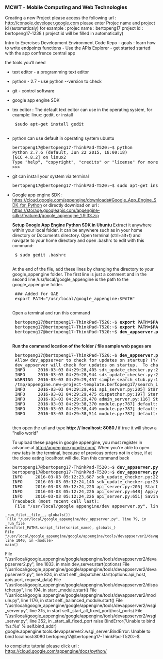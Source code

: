 ### MCWT - Mobile Computing and Web Technologies

   Creating a new Project
   please access the following url : http://console.developer.google.com
   please enter Projec name and project id (automaticaly) for example : 
   projec name : bertopeng17
   project id  : bertopeng17-1238  ( project id will be filled in automatically)



  Intro to Exercises Development Environment Code Repo
    -  goals : learn how to write endpoints functions
    -  Use the APIs Explorer
    -  get started started with the app confrence central app
    
   the tools you'll need
   -  text editor - a programming text editor
   -  python - 2.7 - use python --version  to check
   -  git - control software
   -  google app engine SDK
   

   - tex editor : The default text editor can use in the operating system, for example: linux: gedit, or install 
      <pre>
      $sudo apt-get install gedit
      </pre>

   -  python can use default in operating system ubuntu
      <pre>
      bertopeng17@bertopeng17-ThinkPad-T520:~$ python
      Python 2.7.6 (default, Jun 22 2015, 18:00:18) 
      [GCC 4.8.2] on linux2
      Type "help", "copyright", "credits" or "license" for more information.
      >>> 
      </pre>
   -  git can install your system via terminal
      <pre>
      bertopeng17@bertopeng17-ThinkPad-T520:~$ sudo apt-get install git-all
      </pre>

   - Google app engine SDK : https://cloud.google.com/appengine/downloads#Google_App_Engine_SDK_for_Python
     or directly download on url : https://storage.googleapis.com/appengine-sdks/featured/google_appengine_1.9.33.zip
      
      <b>Setup Google App Engine Python SDK in Ubuntu</b>
      Extract it anywhere within your local folder. It can be anywhere such as in your home directory or Documents directory.
      Open terminal (ctrl+alt+t) and navigate to your home directory and open .bashrc to edit with this command:
      <pre>
      $ sudo gedit .bashrc
      </pre>

      At the end of the file, add these lines by changing the directory to your google_appengine folder. The first line is just       a comment and in the second line /usr/local/google_appengine is the path to the google_appengine folder.
      <pre>
      ### Added for GAE
      export PATH="/usr/local/google_appengine:$PATH"
      </pre>
      
      Open a terminal and run this command
      <pre>
      bertopeng17@bertopeng17-ThinkPad-T520:~$ <b>export PATH=$PATH:/home/bertopeng17/go_appengine/</b>
      bertopeng17@bertopeng17-ThinkPad-T520:~$ <b>export PATH=$PATH:/home/bertopeng17/go_appengine/new_project_template</b>
      bertopeng17@bertopeng17-ThinkPad-T520:~$ <b>dev_appserver.py /home/bertopeng17/google_appengine/new_project_template</b>
      </pre>
      <b>Run the command location of the folder / file sample web pages are</b>
      <pre>
      bertopeng17@bertopeng17-ThinkPad-T520:~$ <b>dev_appserver.py /home/bertopeng17/google_appengine/new_project_template/</b>
      Allow dev_appserver to check for updates on startup? (Y/n): y
      dev_appserver will check for updates on startup.  To change this setting, edit /home/bertopeng17/.appcfg_nag
      INFO     2016-03-03 04:29:28,405 sdk_update_checker.py:229] Checking for updates to the SDK.
      INFO     2016-03-03 04:29:28,944 sdk_update_checker.py:257] The SDK is up to date.
      WARNING  2016-03-03 04:29:29,457 simple_search_stub.py:1126] Could not read search indexes from 
      /tmp/appengine.new-project-template.bertopeng17/search_indexes
      INFO     2016-03-03 04:29:29,461 api_server.py:205] Starting API server at: http://localhost:45827
      INFO     2016-03-03 04:29:29,475 dispatcher.py:197] Starting module "default" running at: http://localhost:8080
      INFO     2016-03-03 04:29:29,478 admin_server.py:116] Starting admin server at: http://localhost:8000
      INFO     2016-03-03 04:29:38,370 module.py:787] default: "GET / HTTP/1.1" 200 12
      INFO     2016-03-03 04:29:38,449 module.py:787] default: "GET /favicon.ico HTTP/1.1" 200 8348
      INFO     2016-03-03 04:29:38,514 module.py:787] default: "GET /favicon.ico HTTP/1.1" 304 -
      </pre>
      
      then open the url and type <b>http: // localhost: 8080 / </b>  if true it will show a "hello world"
      
      To upload these pages in google appengine, you must register in advance at http://appengine.google.com/, When you're able       to open new tabs in the terminal, because of previous orders not in close, if at the close eating localhost will die. Run       this command back
      
      <pre>
     bertopeng17@bertopeng17-ThinkPad-T520:~$ <b>dev_appserver.py /home/bertopeng17/google_appengine/</b>
     bertopeng17@bertopeng17-ThinkPad-T520:~$ <b>dev_appserver.py /home/bertopeng17/google_appengine/new_project_template</b>
     INFO     2016-03-03 05:12:23,687 sdk_update_checker.py:229] Checking for updates to the SDK.
     INFO     2016-03-03 05:12:24,140 sdk_update_checker.py:257] The SDK is up to date.
     INFO     2016-03-03 05:12:24,220 api_server.py:205] Starting API server at: http://localhost:55478
     INFO     2016-03-03 05:12:24,226 api_server.py:648] Applying all pending transactions and saving the datastore
     INFO     2016-03-03 05:12:24,226 api_server.py:651] Saving search indexes
     Traceback (most recent call last):
      File "/usr/local/google_appengine/dev_appserver.py", line 83, in <module>
    _run_file(__file__, globals())
     File "/usr/local/google_appengine/dev_appserver.py", line 79, in _run_file
    execfile(_PATHS.script_file(script_name), globals_)
    File "/usr/local/google_appengine/google/appengine/tools/devappserver2/devappserver2.py", line 1040, in <module>
    main()
   File "/usr/local/google_appengine/google/appengine/tools/devappserver2/devappserver2.py", line 1033, in main
    dev_server.start(options)
   File "/usr/local/google_appengine/google/appengine/tools/devappserver2/devappserver2.py", line 824, in start
    self._dispatcher.start(options.api_host, apis.port, request_data)
  File "/usr/local/google_appengine/google/appengine/tools/devappserver2/dispatcher.py", line 194, in start
    _module.start()
  File "/usr/local/google_appengine/google/appengine/tools/devappserver2/module.py", line 1176, in start
    self._balanced_module.start()
  File "/usr/local/google_appengine/google/appengine/tools/devappserver2/wsgi_server.py", line 315, in start
    self._start_all_fixed_port(host_ports)
  File "/usr/local/google_appengine/google/appengine/tools/devappserver2/wsgi_server.py", line 352, in _start_all_fixed_port
    raise BindError('Unable to bind %s:%s' % self.bind_addr)
   google.appengine.tools.devappserver2.wsgi_server.BindError: Unable to bind localhost:8080
   bertopeng17@bertopeng17-ThinkPad-T520:~$ 
</pre>

to complette tutorial please click url : https://cloud.google.com/appengine/docs/python/
